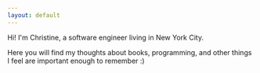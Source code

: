 ```yaml
---
layout: default
---
```


Hi! I'm Christine, a software engineer living in New York City. 

Here you will find my thoughts about books, programming, and other things I feel are important enough to remember :) 
